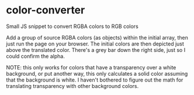 color-converter
===============

Small JS snippet to convert RGBA colors to RGB colors

Add a group of source RGBA colors (as objects) within the initial array, then just run the page on your browser. 
The initial colors are then depicted just above the translated color. There's a grey bar down the right side, 
just so I could confirm the alpha.

NOTE: this only works for colors that have a transparency over a white background, or put another way, 
this only calculates a solid color assuming that the background is white. I haven't bothered to figure out the
math for translating transparency with other background colors.




